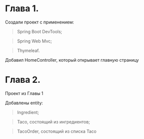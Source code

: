 # Глава 1.
Создали проект с применением:
> Spring Boot DevTools;

> Spring Web Mvc;

> Thymeleaf.

Добавил HomeController, который открывает главную страницу

# Глава 2.
Проект из Главы 1

Добавлены entity:
> Ingredient;

> Taco, состоящий из ингредиентов;

> TacoOrder, состоящий из списка Taco